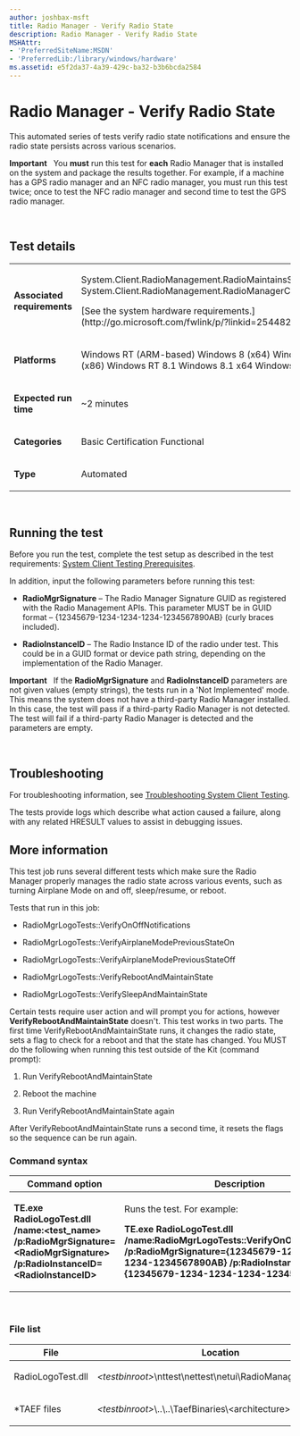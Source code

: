```yaml
---
author: joshbax-msft
title: Radio Manager - Verify Radio State
description: Radio Manager - Verify Radio State
MSHAttr:
- 'PreferredSiteName:MSDN'
- 'PreferredLib:/library/windows/hardware'
ms.assetid: e5f2da37-4a39-429c-ba32-b3b6bcda2584
---
```


# Radio Manager - Verify Radio State


This automated series of tests verify radio state notifications and ensure the radio state persists across various scenarios.

**Important**  
You **must** run this test for **each** Radio Manager that is installed on the system and package the results together. For example, if a machine has a GPS radio manager and an NFC radio manager, you must run this test twice; once to test the NFC radio manager and second time to test the GPS radio manager.

 

## Test details


<table>
<colgroup>
<col width="50%" />
<col width="50%" />
</colgroup>
<tbody>
<tr class="odd">
<td><p><strong>Associated requirements</strong></p></td>
<td><p>System.Client.RadioManagement.RadioMaintainsState System.Client.RadioManagement.RadioManagerCOMObject</p>
<p>[See the system hardware requirements.](http://go.microsoft.com/fwlink/p/?linkid=254482)</p></td>
</tr>
<tr class="even">
<td><p><strong>Platforms</strong></p></td>
<td><p>Windows RT (ARM-based) Windows 8 (x64) Windows 8 (x86) Windows RT 8.1 Windows 8.1 x64 Windows 8.1 x86</p></td>
</tr>
<tr class="odd">
<td><p><strong>Expected run time</strong></p></td>
<td><p>~2 minutes</p></td>
</tr>
<tr class="even">
<td><p><strong>Categories</strong></p></td>
<td><p>Basic Certification Functional</p></td>
</tr>
<tr class="odd">
<td><p><strong>Type</strong></p></td>
<td><p>Automated</p></td>
</tr>
</tbody>
</table>

 

## Running the test


Before you run the test, complete the test setup as described in the test requirements: [System Client Testing Prerequisites](system-client-testing-prerequisites.md).

In addition, input the following parameters before running this test:

-   **RadioMgrSignature** – The Radio Manager Signature GUID as registered with the Radio Management APIs. This parameter MUST be in GUID format – {12345679-1234-1234-1234-1234567890AB} (curly braces included).

-   **RadioInstanceID** – The Radio Instance ID of the radio under test. This could be in a GUID format or device path string, depending on the implementation of the Radio Manager.

**Important**  
If the **RadioMgrSignature** and **RadioInstanceID** parameters are not given values (empty strings), the tests run in a 'Not Implemented' mode. This means the system does not have a third-party Radio Manager installed. In this case, the test will pass if a third-party Radio Manager is not detected. The test will fail if a third-party Radio Manager is detected and the parameters are empty.

 

## Troubleshooting


For troubleshooting information, see [Troubleshooting System Client Testing](troubleshooting-system-client-testing.md).

The tests provide logs which describe what action caused a failure, along with any related HRESULT values to assist in debugging issues.

## More information


This test job runs several different tests which make sure the Radio Manager properly manages the radio state across various events, such as turning Airplane Mode on and off, sleep/resume, or reboot.

Tests that run in this job:

-   RadioMgrLogoTests::VerifyOnOffNotifications

-   RadioMgrLogoTests::VerifyAirplaneModePreviousStateOn

-   RadioMgrLogoTests::VerifyAirplaneModePreviousStateOff

-   RadioMgrLogoTests::VerifyRebootAndMaintainState

-   RadioMgrLogoTests::VerifySleepAndMaintainState

Certain tests require user action and will prompt you for actions, however **VerifyRebootAndMaintainState** doesn't. This test works in two parts. The first time VerifyRebootAndMaintainState runs, it changes the radio state, sets a flag to check for a reboot and that the state has changed. You MUST do the following when running this test outside of the Kit (command prompt):

1.  Run VerifyRebootAndMaintainState

2.  Reboot the machine

3.  Run VerifyRebootAndMaintainState again

After VerifyRebootAndMaintainState runs a second time, it resets the flags so the sequence can be run again.

### Command syntax

<table>
<colgroup>
<col width="50%" />
<col width="50%" />
</colgroup>
<thead>
<tr class="header">
<th>Command option</th>
<th>Description</th>
</tr>
</thead>
<tbody>
<tr class="odd">
<td><p><strong>TE.exe RadioLogoTest.dll /name:&lt;test_name&gt; /p:RadioMgrSignature=&lt;RadioMgrSignature&gt; /p:RadioInstanceID=&lt;RadioInstanceID&gt;</strong></p></td>
<td><p>Runs the test. For example:</p>
<p><strong>TE.exe RadioLogoTest.dll /name:RadioMgrLogoTests::VerifyOnOffNotifications /p:RadioMgrSignature={12345679-1234-1234-1234-1234567890AB} /p:RadioInstanceID={12345679-1234-1234-1234-1234567890AB}</strong></p></td>
</tr>
</tbody>
</table>

 

### File list

<table>
<colgroup>
<col width="50%" />
<col width="50%" />
</colgroup>
<thead>
<tr class="header">
<th>File</th>
<th>Location</th>
</tr>
</thead>
<tbody>
<tr class="odd">
<td><p>RadioLogoTest.dll</p></td>
<td><p><em>&lt;testbinroot&gt;</em>\nttest\nettest\netui\RadioManagement\Logo</p></td>
</tr>
<tr class="even">
<td><p>*TAEF files</p></td>
<td><p><em>&lt;testbinroot&gt;</em>\..\..\TaefBinaries\&lt;architecture&gt;</p></td>
</tr>
</tbody>
</table>

 

 

 






